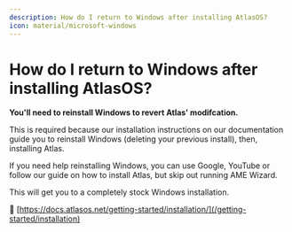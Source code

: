 ```yaml
---
description: How do I return to Windows after installing AtlasOS?
icon: material/microsoft-windows
---
```


# How do I return to Windows after installing AtlasOS?

**You'll need to reinstall Windows to revert Atlas' modifcation.**

This is required because our installation instructions on our documentation guide you to reinstall Windows (deleting your previous install), then, installing Atlas.

If you need help reinstalling Windows, you can use Google, YouTube or follow our guide on how to install Atlas, but skip out running AME Wizard.

This will get you to a completely stock Windows installation.

🔗 [https://docs.atlasos.net/getting-started/installation/](/getting-started/installation)
